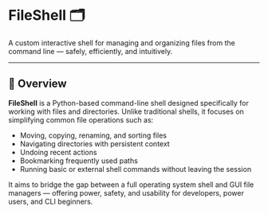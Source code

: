 # FileShell 🗂️

A custom interactive shell for managing and organizing files from the command line — safely, efficiently, and intuitively.

---

## 🚀 Overview

**FileShell** is a Python-based command-line shell designed specifically for working with files and directories. Unlike traditional shells, it focuses on simplifying common file operations such as:

- Moving, copying, renaming, and sorting files
- Navigating directories with persistent context
- Undoing recent actions
- Bookmarking frequently used paths
- Running basic or external shell commands without leaving the session

It aims to bridge the gap between a full operating system shell and GUI file managers — offering power, safety, and usability for developers, power users, and CLI beginners.
